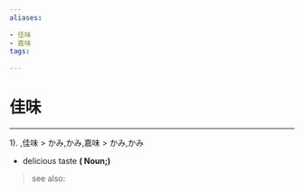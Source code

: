 ```yaml
---
aliases:
    
- 佳味
- 嘉味
tags:
    
---
```


# 佳味
---
1).
,佳味 > かみ,かみ,嘉味 > かみ,かみ

- delicious taste
**( Noun;)**
> see also: 
            